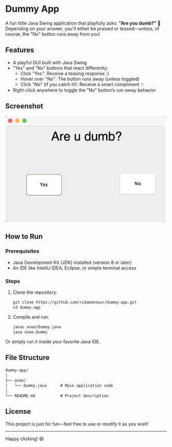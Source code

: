 # Dummy App

A fun little Java Swing application that playfully asks: **"Are you dumb?"** 🧠  
Depending on your answer, you'll either be praised or teased—unless, of course, the "No" button runs away from you!

## Features

- A playful GUI built with Java Swing
- "Yes" and "No" buttons that react differently:
  - Click "Yes": Receive a teasing response :) 
  - Hover over "No": The button runs away (unless toggled)
  - Click "No" (if you catch it!): Receive a smart compliment ✨
- Right-click anywhere to toggle the "No" button’s run-away behavior

## Screenshot

<img src="./screenshot.png" alt="App Screenshot" width="500"/>

## How to Run

### Prerequisites

- Java Development Kit (JDK) installed (version 8 or later)
- An IDE like IntelliJ IDEA, Eclipse, or simple terminal access

### Steps

1. Clone the repository:
   ```
   git clone https://github.com/ridamansour/dummy-app.git
   cd dummy-app
   ```

2. Compile and run:
   ```
   javac onee/Dummy.java
   java onee.Dummy
   ```


Or simply run it inside your favorite Java IDE.

## File Structure
```
dummy-app/
│
├── onee/
│   └── Dummy.java      # Main application code
│
└── README.md           # Project description
```

## License

This project is just for fun—feel free to use or modify it as you wish!

---

Happy clicking! 😄

